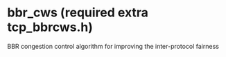 # bbr_cws (required extra tcp_bbrcws.h)
BBR congestion control algorithm for improving the inter-protocol fairness
